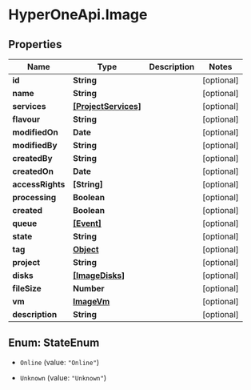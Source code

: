 # HyperOneApi.Image

## Properties
Name | Type | Description | Notes
------------ | ------------- | ------------- | -------------
**id** | **String** |  | [optional] 
**name** | **String** |  | [optional] 
**services** | [**[ProjectServices]**](ProjectServices.md) |  | [optional] 
**flavour** | **String** |  | [optional] 
**modifiedOn** | **Date** |  | [optional] 
**modifiedBy** | **String** |  | [optional] 
**createdBy** | **String** |  | [optional] 
**createdOn** | **Date** |  | [optional] 
**accessRights** | **[String]** |  | [optional] 
**processing** | **Boolean** |  | [optional] 
**created** | **Boolean** |  | [optional] 
**queue** | [**[Event]**](Event.md) |  | [optional] 
**state** | **String** |  | [optional] 
**tag** | [**Object**](.md) |  | [optional] 
**project** | **String** |  | [optional] 
**disks** | [**[ImageDisks]**](ImageDisks.md) |  | [optional] 
**fileSize** | **Number** |  | [optional] 
**vm** | [**ImageVm**](ImageVm.md) |  | [optional] 
**description** | **String** |  | [optional] 


<a name="StateEnum"></a>
## Enum: StateEnum


* `Online` (value: `"Online"`)

* `Unknown` (value: `"Unknown"`)




